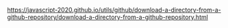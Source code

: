 https://javascript-2020.github.io/utils/github/download-a-directory-from-a-github-repository/download-a-directory-from-a-github-repository.html
